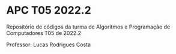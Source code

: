 # APC T05 2022.2

Repositório de códigos da turma de Algoritmos e Programação de Computadores T05 de 2022.2

Professor: Lucas Rodrigues Costa
